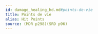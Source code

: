 ```yaml
---
id: damage_healing_hd.md#points-de-vie
title: Points de vie
alias: Hit Points
source: (MDR p298)(SRD p96)
---
```


